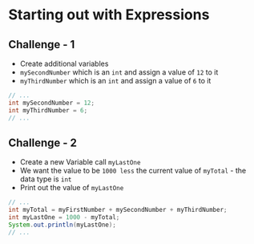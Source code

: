 # Starting out with Expressions

## Challenge - 1

- Create additional variables
- `mySecondNumber` which is an `int` and assign a value of `12` to it
- `myThirdNumber` which is an `int` and assign a value of `6` to it

```java
// ...
int mySecondNumber = 12;
int myThirdNumber = 6;
// ...
```

## Challenge - 2

- Create a new Variable call `myLastOne`
- We want the value to be `1000 less` the current value of `myTotal` - the data type is `int`
- Print out the value of `myLastOne`

```java
// ...
int myTotal = myFirstNumber + mySecondNumber + myThirdNumber;
int myLastOne = 1000 - myTotal;
System.out.println(myLastOne);
// ...
```
